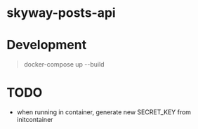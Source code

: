 # skyway-posts-api

# Development

>
> docker-compose up --build
>

# TODO
- when running in container, generate new SECRET_KEY from initcontainer
